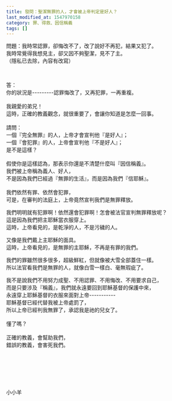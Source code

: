 ```yaml
---
title: 發問：聖潔無罪的人，才會被上帝判定是好人？
last_modified_at: 1547970158
category: 罪、得救、因信稱義
tags: []
---
```


<p>問題：我時常認罪，卻悔改不了，改了說好不再犯，結果又犯了。<br/>
我時常覺得我想見主，卻又因不夠聖潔，見不了主。<br/>
（隱私已去除，內容有改寫）</p>
<p> </p>
<p>答：<br/>
你的狀況是---------認罪悔改了，又再犯罪，一再重複。<br/>
 <br/>
我親愛的弟兄！<br/>
這時，正確的教義觀念，就很重要了，會讓你知道是怎麼一回事。<br/>
 <br/>
請問：<br/>
一個『完全無罪』的人，上帝才會宣判他『是好人』；<br/>
一個『會犯罪』的人，上帝會宣判他『不是好人』；<br/>
是不是這樣？<br/>
 <br/>
假使你是這樣認為，那表示你還是不清楚什麼叫『因信稱義』。<br/>
我們被上帝稱為義人、好人，<br/>
不是因為我們已經過『無罪的生活』，而是因為我們『信耶穌』。<br/>
 <br/>
我們依然有罪、依然會犯罪，<br/>
可是，在審判的法庭上，上帝竟然宣判我們是無罪釋放。</p>
<p>我們明明就有犯罪啊！依然還會犯罪啊！怎會被法官宣判無罪釋放呢？<br/>
這是因為我們把主耶穌當衣服穿上。<br/>
這時，上帝看見的，是乾淨的人，不是污穢的人。</p>
<p>又像是我們戴上主耶穌的面具。<br/>
這時，上帝看見的，是無罪的主耶穌，不再是有罪的我們。</p>
<p>我們的罪雖然很多很多，超級鮮紅，但就像被大雪全部蓋住一樣。<br/>
所以法官看我們是無罪的人，就像白雪一樣白、毫無瑕疵了。</p>
<p>我不是說我們不用努力成聖、不用認罪、不用悔改、不用要求自己，<br/>
而是只要涉及『稱義』，我們就永遠要回到耶穌基督的保護中來，<br/>
永遠穿上耶穌基督的衣服來面對上帝-----------<br/>
耶穌基督已經代替我被上帝處罰了，<br/>
所以上帝已經判我無罪了，承認我是祂的兒女了。<br/>
 <br/>
懂了嗎？<br/>
 <br/>
正確的教義，會幫助我們，<br/>
錯誤的教義，會害死我們。</p>
<p> </p>
<p> </p>
<p> </p>
<p>小小羊</p>
